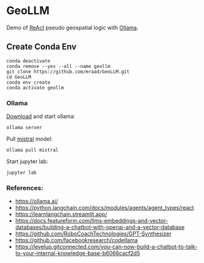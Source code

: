 # GeoLLM

Demo of [ReAct](https://python.langchain.com/docs/modules/agents/agent_types/react) pseudo geospatial logic with [Ollama](https://ollama.ai/).

## Create Conda Env

```shell
conda deactivate
conda remove --yes --all --name geollm
git clone https://github.com/mraad/GeoLLM.git
cd GeoLLM
conda env create
conda activate geollm
```

### Ollama

[Download](https://ollama.ai/download) and start ollama:
```shell
ollama server
```

Pull [mistral](https://ollama.ai/library/mistral) model:
```shell
ollama pull mistral
```

Start jupyter lab:
```shell
jupyter lab
```

### References:

- https://ollama.ai/
- https://python.langchain.com/docs/modules/agents/agent_types/react
- https://learnlangchain.streamlit.app/
- https://docs.featureform.com/llms-embeddings-and-vector-databases/building-a-chatbot-with-openai-and-a-vector-database
- https://github.com/RoboCoachTechnologies/GPT-Synthesizer
- https://github.com/facebookresearch/codellama
- https://levelup.gitconnected.com/you-can-now-build-a-chatbot-to-talk-to-your-internal-knowledge-base-b6066cacf2d5
